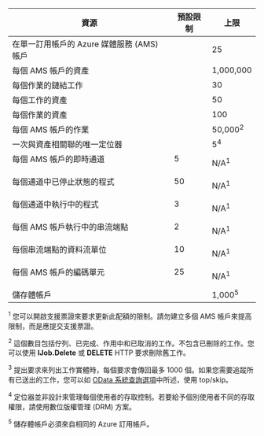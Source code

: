 資源|預設限制|上限
---|---|---
在單一訂用帳戶的 Azure 媒體服務 (AMS) 帳戶||25
每個 AMS 帳戶的資產||1,000,000
每個作業的鏈結工作||30
每個工作的資產||50
每個作業的資產||100
每個 AMS 帳戶的作業 ||50,000<sup>2</sup>
一次與資產相關聯的唯一定位器||5<sup>4</sup>
每個 AMS 帳戶的即時通道 </p></td>|5</p></td>|N/A<sup>1</sup>
每個通道中已停止狀態的程式 </p></td>|50</p></td>|N/A<sup>1</sup>
每個通道中執行中的程式 </p></td>|3</p></td>|N/A<sup>1</sup>
每個 AMS 帳戶執行中的串流端點</p></td>|2</p></td>|N/A<sup>1</sup>
每個串流端點的資料流單位 </p></td>|10 </p></td>|N/A<sup>1</sup>
每個 AMS 帳戶的編碼單元 </p></td>|25</p></td>|N/A<sup>1</sup>
儲存體帳戶 | |1,000<sup>5</sup>

<sup>1</sup> 您可以開啟支援票證來要求更新此配額的限制。請勿建立多個 AMS 帳戶來提高限制，而是應提交支援票證。

<sup>2</sup> 這個數目包括佇列、已完成、作用中和已取消的工作。不包含已刪除的工作。您可以使用 **IJob.Delete** 或 **DELETE** HTTP 要求刪除舊工作。

<sup>3</sup> 提出要求來列出工作實體時，每個要求會傳回最多 1000 個。如果您需要追蹤所有已送出的工作，您可以如 [OData 系統查詢選項](http://msdn.microsoft.com/library/gg309461.aspx)中所述，使用 top/skip。

<sup>4</sup> 定位器並非設計來管理每個使用者的存取控制。若要給予個別使用者不同的存取權限，請使用數位版權管理 (DRM) 方案。

<sup>5</sup> 儲存體帳戶必須來自相同的 Azure 訂用帳戶。

<!---HONumber=September15_HO1-->